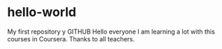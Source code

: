 hello-world
===========

My first repository y GITHUB
Hello everyone
I am learning a lot with this courses in Coursera. Thanks to all teachers.
